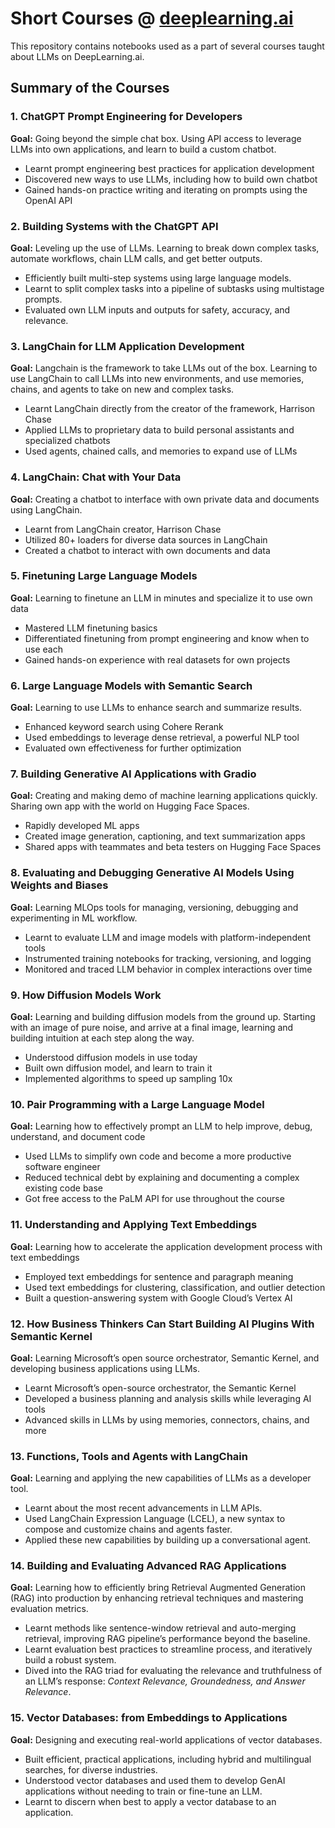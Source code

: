# Short Courses @ [deeplearning.ai](https://www.deeplearning.ai/short-courses/)

This repository contains notebooks used as a part of several courses taught about LLMs on DeepLearning.ai.

## Summary of the Courses

### 1. ChatGPT Prompt Engineering for Developers

**Goal:**
Going beyond the simple chat box. Using API access to leverage LLMs into own applications, and learn to build a custom chatbot.

- Learnt prompt engineering best practices for application development
- Discovered new ways to use LLMs, including how to build own chatbot
- Gained hands-on practice writing and iterating on prompts using the OpenAI API

### 2. Building Systems with the ChatGPT API

**Goal:**
Leveling up the use of LLMs. Learning to break down complex tasks, automate workflows, chain LLM calls, and get better outputs.

- Efficiently built multi-step systems using large language models.
- Learnt to split complex tasks into a pipeline of subtasks using multistage prompts.
- Evaluated own LLM inputs and outputs for safety, accuracy, and relevance.

### 3. LangChain for LLM Application Development

**Goal:**
Langchain is the framework to take LLMs out of the box. Learning to use LangChain to call LLMs into new environments, and use memories, chains, and agents to take on new and complex tasks.

- Learnt LangChain directly from the creator of the framework, Harrison Chase
- Applied LLMs to proprietary data to build personal assistants and specialized chatbots
- Used agents, chained calls, and memories to expand use of LLMs

### 4. LangChain: Chat with Your Data

**Goal:**
Creating a chatbot to interface with own private data and documents using LangChain.

- Learnt from LangChain creator, Harrison Chase
- Utilized 80+ loaders for diverse data sources in LangChain
- Created a chatbot to interact with own documents and data

### 5. Finetuning Large Language Models

**Goal:**
Learning to finetune an LLM in minutes and specialize it to use own data

- Mastered LLM finetuning basics
- Differentiated finetuning from prompt engineering and know when to use each
- Gained hands-on experience with real datasets for own projects

### 6. Large Language Models with Semantic Search

**Goal:**
Learning to use LLMs to enhance search and summarize results.

- Enhanced keyword search using Cohere Rerank
- Used embeddings to leverage dense retrieval, a powerful NLP tool
- Evaluated own effectiveness for further optimization

### 7. Building Generative AI Applications with Gradio

**Goal:**
Creating and making demo of machine learning applications quickly. Sharing own app with the world on Hugging Face Spaces.

- Rapidly developed ML apps
- Created image generation, captioning, and text summarization apps
- Shared apps with teammates and beta testers on Hugging Face Spaces

### 8. Evaluating and Debugging Generative AI Models Using Weights and Biases

**Goal:**
Learning MLOps tools for managing, versioning, debugging and experimenting in ML workflow.

- Learnt to evaluate LLM and image models with platform-independent tools
- Instrumented training notebooks for tracking, versioning, and logging
- Monitored and traced LLM behavior in complex interactions over time

### 9. How Diffusion Models Work

**Goal:**
Learning and building diffusion models from the ground up. Starting with an image of pure noise, and arrive at a final image, learning and building intuition at each step along the way.

- Understood diffusion models in use today
- Built own diffusion model, and learn to train it
- Implemented algorithms to speed up sampling 10x

### 10. Pair Programming with a Large Language Model

**Goal:**
Learning how to effectively prompt an LLM to help improve, debug, understand, and document code

- Used LLMs to simplify own code and become a more productive software engineer
- Reduced technical debt by explaining and documenting a complex existing code base
- Got free access to the PaLM API for use throughout the course

### 11. Understanding and Applying Text Embeddings

**Goal:**
Learning how to accelerate the application development process with text embeddings

- Employed text embeddings for sentence and paragraph meaning
- Used text embeddings for clustering, classification, and outlier detection
- Built a question-answering system with Google Cloud’s Vertex AI

### 12. How Business Thinkers Can Start Building AI Plugins With Semantic Kernel

**Goal:**
Learning Microsoft’s open source orchestrator, Semantic Kernel, and developing business applications using LLMs.

- Learnt Microsoft’s open-source orchestrator, the Semantic Kernel
- Developed a business planning and analysis skills while leveraging AI tools
- Advanced skills in LLMs by using memories, connectors, chains, and more

### 13. Functions, Tools and Agents with LangChain

**Goal:**
Learning and applying the new capabilities of LLMs as a developer tool.

- Learnt about the most recent advancements in LLM APIs.
- Used LangChain Expression Language (LCEL), a new syntax to compose and customize chains and agents faster.
- Applied these new capabilities by building up a conversational agent.

### 14. Building and Evaluating Advanced RAG Applications

**Goal:**
Learning how to efficiently bring Retrieval Augmented Generation (RAG) into production by enhancing retrieval techniques and mastering evaluation metrics.

- Learnt methods like sentence-window retrieval and auto-merging retrieval, improving RAG pipeline’s performance beyond the baseline.
- Learnt evaluation best practices to streamline process, and iteratively build a robust system.
- Dived into the RAG triad for evaluating the relevance and truthfulness of an LLM’s response: *Context Relevance, Groundedness, and Answer Relevance*.

### 15. Vector Databases: from Embeddings to Applications

**Goal:**
Designing and executing real-world applications of vector databases.

- Built efficient, practical applications, including hybrid and multilingual searches, for diverse industries.
- Understood vector databases and used them to develop GenAI applications without needing to train or fine-tune an LLM.
- Learnt to discern when best to apply a vector database to an application.